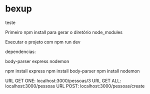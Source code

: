# bexup
teste

Primeiro npm install para gerar o diretório node_modules

Executar o projeto com npm run dev

dependencias: 

body-parser
express
nodemon


npm install express
npm install body-parser
npm install nodemon


URL GET ONE: localhost:3000/pessoas/3
URL GET ALL: localhost:3000/pessoas
URL POST: localhost:3000/pessoas/create




